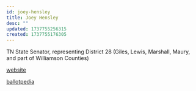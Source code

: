 ```yaml
---
id: joey-hensley
title: Joey Hensley
desc: ""
updated: 1737755256315
created: 1737755176305
---
```


TN State Senator, representing District 28 (Giles, Lewis, Marshall, Maury, and part of Williamson Counties)

[website](https://wapp.capitol.tn.gov/apps/legislatorinfo/member.aspx?district=S28)

[ballotpedia](https://ballotpedia.org/Joey_Hensley)
